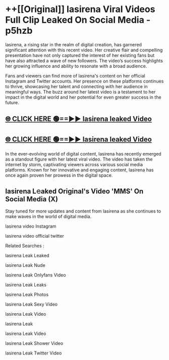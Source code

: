 # ++[[Original]] lasirena Viral Videos Full Clip Leaked On Social Media - p5hzb<br>

lasirena, a rising star in the realm of digital creation, has garnered significant attention with this recent video. Her creative flair and compelling presentation have not only captured the interest of her existing fans but have also attracted a wave of new followers. The video’s success highlights her growing influence and ability to resonate with a broad audience.

Fans and viewers can find more of lasirena's content on her official Instagram and Twitter accounts. Her presence on these platforms continues to thrive, showcasing her talent and connecting with her audience in meaningful ways. The buzz around her latest video is a testament to her impact in the digital world and her potential for even greater success in the future.


## [🌐 CLICK HERE 🟢==►► lasirena leaked Video ](https://onlyclips.site?title=lasirena&ref=git)

## [🌐 CLICK HERE 🟢==►► lasirena leaked Video ](https://onlyclips.site?title=lasirena&ref=git)


In the ever-evolving world of digital content, lasirena has recently emerged as a standout figure with her latest viral video. The video has taken the internet by storm, captivating viewers across various social media platforms. Known for her innovative and engaging content, lasirena has once again proven her prowess in the digital space.



## lasirena L𝚎aked Original's Video 'MMS' On Social Media (X)


Stay tuned for more updates and content from lasirena as she continues to make waves in the world of digital media.

lasirena video Instagram

lasirena video official twitter


Related Searches :

lasirena Leak Leaked

lasirena Leak Nude

lasirena Leak Onlyfans Video

lasirena Leak Leaks

lasirena Leak Photos

lasirena Leak Sexy Video

lasirena Leak Video

lasirena Leak

lasirena Leak Video

lasirena Leak Shower Video

lasirena Leak Twitter Video

